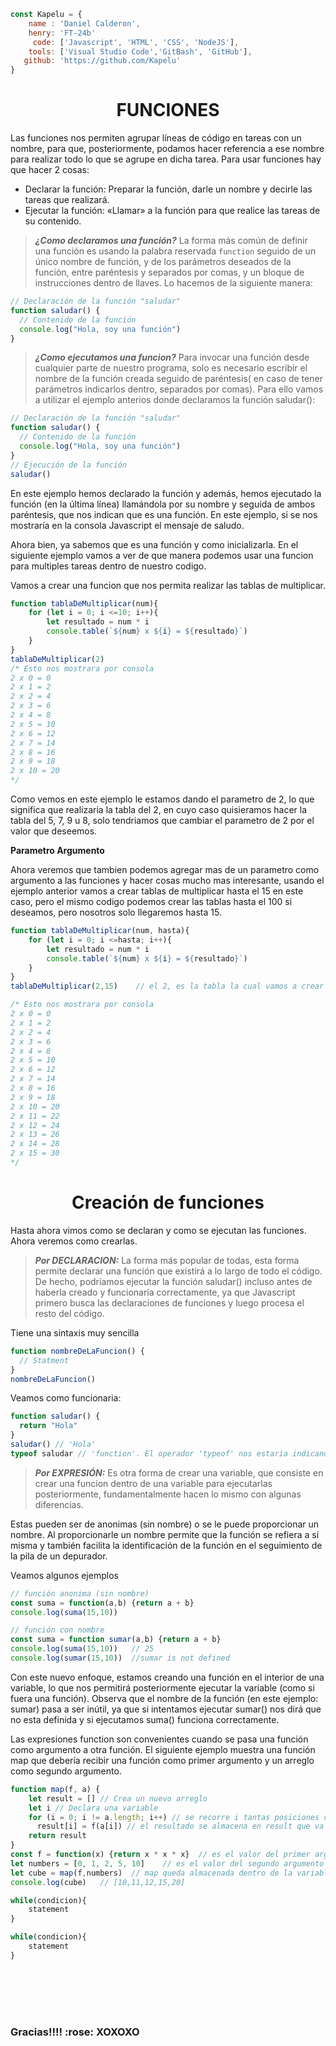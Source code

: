 ```javascript
const Kapelu = {
    name : 'Daniel Calderon',
    henry: 'FT-24b'
     code: ['Javascript', 'HTML', 'CSS', 'NodeJS'],
    tools: ['Visual Studio Code','GitBash', 'GitHub'],
   github: 'https://github.com/Kapelu'
}
```
<h1 align="center">FUNCIONES</h1>

Las funciones nos permiten agrupar líneas de código en tareas con un nombre, para que, posteriormente, podamos hacer referencia a ese nombre para realizar todo lo que se agrupe en dicha tarea. Para usar funciones hay que hacer 2 cosas:

* Declarar la función: Preparar la función, darle un nombre y decirle las tareas que realizará.
* Ejecutar la función: «Llamar» a la función para que realice las tareas de su contenido.

>***¿Como declaramos una función?*** La forma más común de definir una función es usando la palabra reservada `function` seguido de un único nombre de función, y de los parámetros deseados de la función, entre paréntesis y separados por comas, y un bloque de instrucciones dentro de llaves. Lo hacemos de la siguiente manera:
```javascript
// Declaración de la función "saludar"
function saludar() {
  // Contenido de la función
  console.log("Hola, soy una función")
}
```
>***¿Como ejecutamos una funcion?*** Para invocar una función desde cualquier parte de nuestro programa, solo es necesario escribir el nombre de la función creada seguido de paréntesis( en caso de tener parámetros indicarlos dentro, separados por comas). Para ello vamos a utilizar el ejemplo anterios donde declaramos la función saludar():
```javascript
// Declaración de la función "saludar"
function saludar() {
  // Contenido de la función
  console.log("Hola, soy una función")
}
// Ejecución de la función
saludar()
```
En este ejemplo hemos declarado la función y además, hemos ejecutado la función (en la última línea) llamándola por su nombre y seguida de ambos paréntesis, que nos indican que es una función. En este ejemplo, si se nos mostraría en la consola Javascript el mensaje de saludo.

Ahora bien, ya sabemos que es una función y como inicializarla. En el siguiente ejemplo vamos a ver de que manera podemos usar una funcion para multiples tareas dentro de nuestro codigo.

Vamos a crear una funcion que nos permita realizar las tablas de multiplicar.
```javascript
function tablaDeMultiplicar(num){
    for (let i = 0; i <=10; i++){
        let resultado = num * i 
        console.table(`${num} x ${i} = ${resultado}`)
    }
}
tablaDeMultiplicar(2)
/* Esto nos mostrara por consola
2 x 0 = 0
2 x 1 = 2
2 x 2 = 4
2 x 3 = 6
2 x 4 = 8
2 x 5 = 10
2 x 6 = 12
2 x 7 = 14
2 x 8 = 16
2 x 9 = 18
2 x 10 = 20
*/
```
Como vemos en este ejemplo le estamos dando el parametro de 2, lo que significa que realizaria la tabla del 2, en cuyo caso quisieramos hacer la tabla del 5, 7, 9 u 8, solo tendriamos que cambiar el parametro de 2 por el valor que deseemos.

**Parametro Argumento**

Ahora veremos que tambien podemos agregar mas de un parametro como argumento a las funciones y hacer cosas mucho mas interesante, usando el ejemplo anterior vamos a crear tablas de multiplicar hasta el 15 en este caso, pero el mismo codigo podemos crear las tablas hasta el 100 si deseamos, pero nosotros solo llegaremos hasta 15.
```javascript
function tablaDeMultiplicar(num, hasta){
    for (let i = 0; i <=hasta; i++){
        let resultado = num * i 
        console.table(`${num} x ${i} = ${resultado}`)
    }
}
tablaDeMultiplicar(2,15)    // el 2, es la tabla la cual vamos a crear y el 15 hasta donde va a llegar nuestra tabla.

/* Esto nos mostrara por consola
2 x 0 = 0
2 x 1 = 2
2 x 2 = 4
2 x 3 = 6
2 x 4 = 8
2 x 5 = 10
2 x 6 = 12
2 x 7 = 14
2 x 8 = 16
2 x 9 = 18
2 x 10 = 20
2 x 11 = 22
2 x 12 = 24
2 x 13 = 26
2 x 14 = 28
2 x 15 = 30
*/
```
<h1 align="center">Creación de funciones</h1>

Hasta ahora vimos como se declaran y como se ejecutan las funciones. Ahora veremos como crearlas.

>***Por DECLARACION:*** La forma más popular de todas, esta forma permite declarar una función que existirá a lo largo de todo el código. De hecho, podríamos ejecutar la función saludar() incluso antes de haberla creado y funcionaría correctamente, ya que Javascript primero busca las declaraciones de funciones y luego procesa el resto del código.

Tiene una sintaxis muy sencilla
```javascript
function nombreDeLaFuncion() {
  // Statment
}
nombreDeLaFuncion()
```
Veamos como funcionaria:

```javascript
function saludar() {
  return "Hola"
}
saludar() // 'Hola'
typeof saludar // 'function'. El operador 'typeof' nos estaria indicando que saludar es una función.
```
>***Por EXPRESIÓN:*** Es otra forma de crear una variable, que consiste en crear una funcion dentro de una variable para ejecutarlas posteriormente, fundamentalmente hacen lo mismo con algunas diferencias. 

Estas pueden ser de anonimas (sin nombre) o se le puede proporcionar un nombre. Al proporcionarle un nombre permite que la función se refiera a sí misma y también facilita la identificación de la función en el seguimiento de la pila de un depurador. 

Veamos algunos ejemplos
```javascript
// función anonima (sin nombre)
const suma = function(a,b) {return a + b}
console.log(suma(15,10))
```
```javascript
// función con nombre
const suma = function sumar(a,b) {return a + b}
console.log(suma(15,10))   // 25
console.log(sumar(15,10))  //sumar is not defined
```
Con este nuevo enfoque, estamos creando una función en el interior de una variable, lo que nos permitirá posteriormente ejecutar la variable (como si fuera una función). Observa que el nombre de la función (en este ejemplo: sumar) pasa a ser inútil, ya que si intentamos ejecutar sumar() nos dirá que no esta definida y si ejecutamos suma() funciona correctamente.

Las expresiones function son convenientes cuando se pasa una función como argumento a otra función. El siguiente ejemplo muestra una función map que debería recibir una función como primer argumento y un arreglo como segundo argumento.
```javascript
function map(f, a) {
    let result = [] // Crea un nuevo arreglo
    let i // Declara una variable
    for (i = 0; i != a.length; i++) // se recorre i tantas posiciones como tenga a
      result[i] = f(a[i]) // el resultado se almacena en result que va a ser igual a la funcion f de con valores de i
    return result
}
const f = function(x) {return x * x * x}  // es el valor del primer argumento
let numbers = [0, 1, 2, 5, 10]    // es el valor del segundo argumento
let cube = map(f,numbers)  // map queda almacenada dentro de la variable cube "exprecion de funcion"
console.log(cube)   // [10,11,12,15,20]
```










```javascript
while(condicion){
    statement
}
```
```javascript
while(condicion){
    statement
}
```













<br/>
<br/>
<br/>
<h1 align="center"></h1>
<h3 align="left">Gracias!!!!  :rose:   XOXOXO
<h1 align="center"></h1>